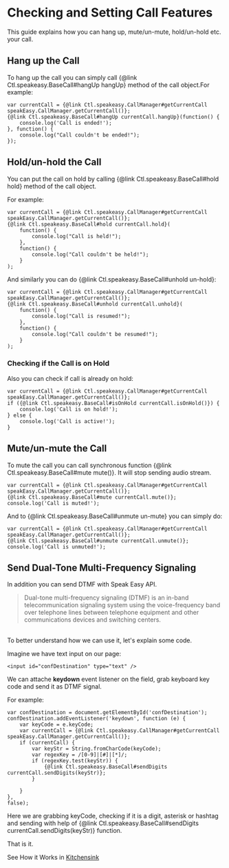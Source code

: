 # Checking and Setting Call Features

This guide explains how you can hang up, mute/un-mute, hold/un-hold etc. your call.

## Hang up the Call
To hang up the call you can simply call {@link Ctl.speakeasy.BaseCall#hangUp hangUp} method of the call object.For example:

    var currentCall = {@link Ctl.speakeasy.CallManager#getCurrentCall speakEasy.CallManager.getCurrentCall()};
    {@link Ctl.speakeasy.BaseCall#hangUp currentCall.hangUp}(function() {
        console.log('Call is ended!');
    }, function() {
        console.log("Call couldn't be ended!");
    });

## Hold/un-hold the Call
You can put the call on hold by calling {@link Ctl.speakeasy.BaseCall#hold hold} method of the call object.

For example:

    var currentCall = {@link Ctl.speakeasy.CallManager#getCurrentCall speakEasy.CallManager.getCurrentCall()};
    {@link Ctl.speakeasy.BaseCall#hold currentCall.hold}(
        function() {
            console.log("Call is held!");
        },
        function() {
            console.log("Call couldn't be held!");
        }
    );

And similarly you can do {@link Ctl.speakeasy.BaseCall#unhold un-hold}:

    var currentCall = {@link Ctl.speakeasy.CallManager#getCurrentCall speakEasy.CallManager.getCurrentCall()};
    {@link Ctl.speakeasy.BaseCall#unhold currentCall.unhold}(
        function() {
            console.log("Call is resumed!");
        },
        function() {
            console.log("Call couldn't be resumed!");
        }
    );

### Checking if the Call is on Hold

Also you can check if call is already on hold:

    var currentCall = {@link Ctl.speakeasy.CallManager#getCurrentCall speakEasy.CallManager.getCurrentCall()};
    if ({@link Ctl.speakeasy.BaseCall#isOnHold currentCall.isOnHold()}) {
        console.log('Call is on hold!');
    } else {
        console.log('Call is active!');
    }

## Mute/un-mute the Call

To mute the call you can call synchronous function {@link Ctl.speakeasy.BaseCall#mute mute()}. It will stop sending
audio stream.

    var currentCall = {@link Ctl.speakeasy.CallManager#getCurrentCall speakEasy.CallManager.getCurrentCall()};
    {@link Ctl.speakeasy.BaseCall#mute currentCall.mute()};
    console.log('Call is muted!');

And to {@link Ctl.speakeasy.BaseCall#unmute un-mute} you can simply do:

    var currentCall = {@link Ctl.speakeasy.CallManager#getCurrentCall speakEasy.CallManager.getCurrentCall()};
    {@link Ctl.speakeasy.BaseCall#unmute currentCall.unmute()};
    console.log('Call is unmuted!');

## Send Dual-Tone Multi-Frequency Signaling

In addition you can send DTMF with Speak Easy API.

>Dual-tone multi-frequency signaling (DTMF) is an in-band telecommunication
signaling system using the voice-frequency band over telephone lines between
telephone equipment and other communications devices and switching centers.

<br />
To better understand how we can use it, let's explain some code.

Imagine we have text input on our page:

    <input id="confDestination" type="text" />

We can attache **keydown** event listener on the field, grab keyboard key code
and send it as DTMF signal.

For example:

    var confDestination = document.getElementById('confDestination');
    confDestination.addEventListener('keydown', function (e) {
        var keyCode = e.keyCode;
        var currentCall = {@link Ctl.speakeasy.CallManager#getCurrentCall speakEasy.CallManager.getCurrentCall()};
        if (currentCall) {
            var keyStr = String.fromCharCode(keyCode);
            var regexKey = /[0-9]|[#]|[*]/;
            if (regexKey.test(keyStr)) {
                {@link Ctl.speakeasy.BaseCall#sendDigits currentCall.sendDigits(keyStr)};
            }

        }
    },
    false);

Here we are grabbing keyCode, checking if it is a digit, asterisk or hashtag and sending
with help of {@link Ctl.speakeasy.BaseCall#sendDigits currentCall.sendDigits(keyStr)} function.

That is it.

See How it Works in [Kitchensink](/kitchensink/www/index.html)
